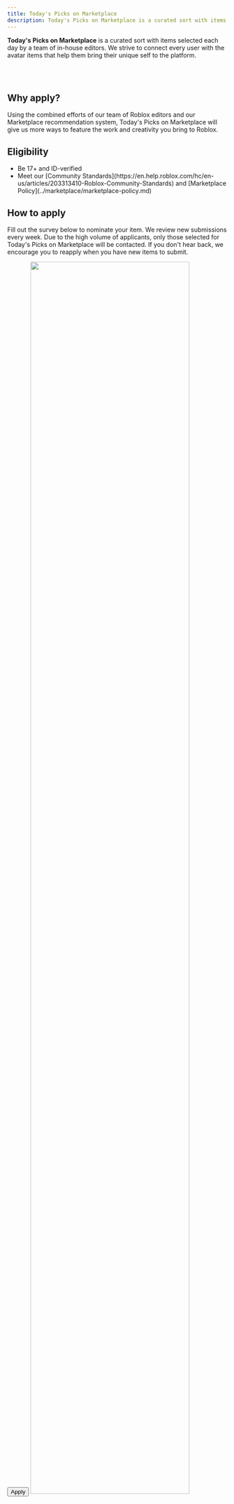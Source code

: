 ```yaml
---
title: Today's Picks on Marketplace
description: Today's Picks on Marketplace is a curated sort with items selected each day by a team of in-house editors.
---
```


**Today's Picks on Marketplace** is a curated sort with items selected each day by a team of in-house editors. We strive to connect every user with the avatar items that help them bring their unique self to the platform.

<figure>
<Chip
    color="success"
    label="Status: Open"
    size="medium"
    variant="filled"/>
</figure><br /><br />

<Grid container spacing={2}>
  <Grid item container Large={8} direction="row" style={{gap: 24, marginBottom: 12}}>
  <Grid item container wrap="nowrap" direction="column" style={{gap: 8, flex: 1}}>
    <h2>Why apply?</h2>
    <p>Using the combined efforts of our team of Roblox editors and our Marketplace recommendation system, Today's Picks on Marketplace will give us more ways to feature the work and creativity you bring to Roblox.</p>
    <h2>Eligibility</h2>
    <ul>
      <li>Be 17+ and ID-verified</li>
      <li>Meet our [Community Standards](https://en.help.roblox.com/hc/en-us/articles/203313410-Roblox-Community-Standards) and [Marketplace Policy](../marketplace/marketplace-policy.md)</li>
    </ul>
    <h2>How to apply</h2>
    <p>Fill out the survey below to nominate your item. We review new submissions every week. Due to the high volume of applicants, only those selected for Today's Picks on Marketplace will be contacted. If you don't hear back, we encourage you to reapply when you have new items to submit.</p>
    <Button href="https://survey.roblox.com/jfe/form/SV_8cZb94oj9OvQm9g" size='large' variant='contained' style={{width:200}}>Apply</Button>
  </Grid>
  </Grid>
  <Grid item container Large={4} direction="row" style={{gap: 24, marginBottom: 12}}>
  <Grid item container wrap="nowrap" direction="column" style={{gap: 8, flex: 1}}>
      <img src="../assets/misc/Todays-Picks-Marketplace.png" width="85%" />
  </Grid>
  </Grid>
</Grid>
